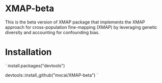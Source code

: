 # XMAP-beta
This is the beta version of XMAP package that implements the XMAP approach for cross-population fine-mapping (XMAP) by leveraging genetic diversity and accounting for confounding bias.

# Installation
`
install.packages("devtools")

devtools::install_github("mxcai/XMAP-beta")
`
